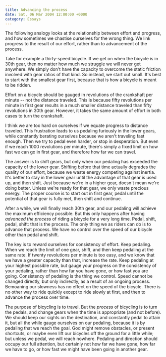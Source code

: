 ```yaml
---
title: Advancing the process
date: Sat, 06 Mar 2004 12:00:00 +0000
category: Essays
---
```


The following analogy looks at the relationship between effort and
progress, and how sometimes we chastise ourselves for the wrong thing.
We link progress to the result of our effort, rather than to advancement
of the process.

Take for example a thirty-speed bicycle.  If we get on when the bicycle
is in 30th gear, then no matter how much we struggle we will never get
anywhere.  We simply don't have the capacity to overcome the static
friction involved with gear ratios of that kind.  So instead, we start
out small.  It's best to start with the smallest gear first, because
that is how a bicycle is meant to be ridden.

Effort on a bicycle should be gauged in revolutions of the crankshaft
per minute -- not the distance traveled.  This is because fifty
revolutions per minute in first gear results in a much smaller distance
traveled than fifty revolutions in 30th gear.  However, it takes the
same amount of effort in both cases to turn the crankshaft.

I think we are too hard on ourselves if we equate progress to distance
traveled.  This frustration leads to us pedaling furiously in the lower
gears, while constantly berating ourselves because we aren't traveling
fast enough.  Then we try to pedal even harder, or stop in desperation.
But even if we reach 1000 revolutions per minute, there's simply a fixed
limit on how fast we can go in first gear, and therefore how far we can
travel.

The answer is to shift gears, but only when our pedaling has exceeded
the capacity of the lower gear.  Shifting before that time actually
degrades the quality of our effort, because we waste energy competing
against inertia.  It's better to stay in the lower gear until the
advantage of that gear is used up, and then shift.  Just because we're
in a higher gear, doesn't mean we're doing better.  Unless we're ready
for that gear, we only waste precious energy.  The proper course is to
start out in first gear, pedal until the potential of that gear is fully
met, then shift and continue.

After a while, we will finally reach 30th gear, and our pedaling will
achieve the maximum efficiency possible.  But this only happens after
having *advanced the process* of riding a bicycle for a very long time.
Pedal, shift, pedal, shift: that is the process.  The only thing we as
riders can do is to advance that process.  We have no control over the
speed of our bicycle other than pedal and shift.

The key is to reward ourselves for consistency of effort.  Keep
pedaling.  When we reach the limit of one gear, shift, and then keep
pedaling at the same rate.  If twenty revolutions per minute is too
easy, and we know that we have a greater capacity than that, increase
the rate.  Keep pedaling at your highest possible rate, but gauge your
progress on the consistency of your pedaling, rather than how far you
have gone, or how fast you are going.  Consistency of pedaling is the
thing we control.  Speed cannot be changed directly, but only
indirectly, as a result of an ongoing process.  Bemoaning our slowness
has no effect on the speed of the bicycle.  There is no other way to
ride quickly except to ride slowly at first, and then to advance the
process over time.

The purpose of bicycling is to travel.  But the *process* of bicycling is
to turn the pedals, and change gears when the time is appropriate (and
not before).  We should keep our sights on the destination, and
constantly pedal to attain it, but all the while gauge ourselves on our
pedaling, because it is by pedaling that we reach the goal.  God might
remove obstacles, or present shortcuts, or maybe even lift our bicycles
off the ground for a little while; but unless we pedal, we will reach
nowhere.  Pedaling and direction should occupy our full attention, but
certainly not how far we have gone, how far we have to go, or how fast
we might have been going in another gear.


